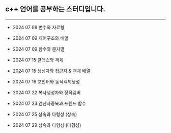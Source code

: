 ## c++ 언어를 공부하는 스터디입니다.
---
* 2024 07 08 변수와 자료형 


* 2024 07 09 제어구조와 배열


* 2024 07 09 함수와 문자열


* 2024 07 15 클래스와 객체


* 2024 07 15 생성자와 접근자 & 객체 배열


* 2024 07 16 포인터와 동적객체생성


* 2024 07 22 복사생성자와 정적멤버


* 2024 07 23 연산자중복과 프렌드 함수


* 2024 07 25 상속과 다형성 (상속)


* 2024 07 29 상속과 다형성 (다형성)
